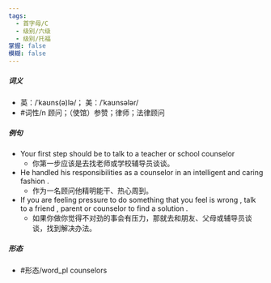 ```yaml
---
tags:
  - 首字母/C
  - 级别/六级
  - 级别/托福
掌握: false
模糊: false
---
```

##### 词义
- 英：/ˈkaʊns(ə)lə/； 美：/ˈkaʊnsələr/
- #词性/n  顾问；（使馆）参赞；律师；法律顾问
##### 例句
- Your first step should be to talk to a teacher or school counselor
	- 你第一步应该是去找老师或学校辅导员谈谈。
- He handled his responsibilities as a counselor in an intelligent and caring fashion .
	- 作为一名顾问他精明能干、热心周到。
- If you are feeling pressure to do something that you feel is wrong , talk to a friend , parent or counselor to find a solution .
	- 如果你做你觉得不对劲的事会有压力，那就去和朋友、父母或辅导员谈谈，找到解决办法。
##### 形态
- #形态/word_pl counselors
